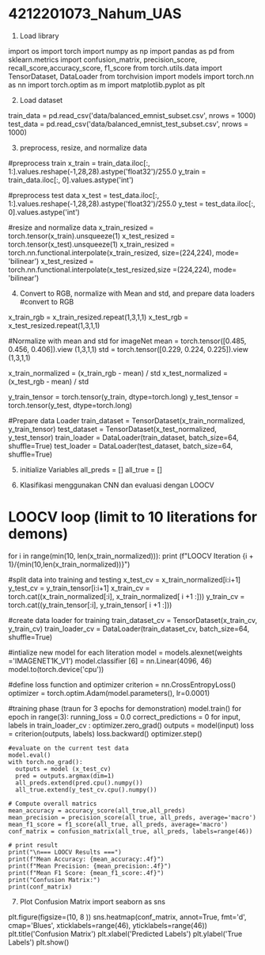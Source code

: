 # 4212201073_Nahum_UAS

1. Load library

import os
import torch
import numpy as np
import pandas as pd
from sklearn.metrics import confusion_matrix, precision_score, recall_score,accuracy_score, f1_score
from torch.utils.data import TensorDataset, DataLoader
from torchvision import models
import torch.nn as nn
import torch.optim as m
import matplotlib.pyplot as plt

2. Load dataset

train_data = pd.read_csv('data/balanced_emnist_subset.csv', nrows = 1000)
test_data = pd.read_csv('data/balanced_emnist_test_subset.csv', nrows = 1000)

3. preprocess, resize, and normalize data

#preprocess train
x_train = train_data.iloc[:, 1:].values.reshape(-1,28,28).astype('float32')/255.0
y_train = train_data.iloc[:, 0].values.astype('int')

#preprocess test data
x_test = test_data.iloc[:, 1:].values.reshape(-1,28,28).astype('float32')/255.0
y_test = test_data.iloc[:, 0].values.astype('int')

#resize and normalize data
x_train_resized = torch.tensor(x_train).unsqueeze(1)
x_test_resized = torch.tensor(x_test).unsqueeze(1)
x_train_resized = torch.nn.functional.interpolate(x_train_resized, size=(224,224), mode= 'bilinear')
x_test_resized = torch.nn.functional.interpolate(x_test_resized,size =(224,224), mode= 'bilinear')

4. Convert to RGB, normalize with Mean and std, and prepare data loaders
#convert to RGB

x_train_rgb = x_train_resized.repeat(1,3,1,1)
x_test_rgb = x_test_resized.repeat(1,3,1,1)

#Normalize with mean and std for imageNet
mean = torch.tensor([0.485, 0.456, 0.406]).view (1,3,1,1)
std  = torch.tensor([0.229, 0.224, 0.225]).view (1,3,1,1)

x_train_normalized = (x_train_rgb - mean) / std
x_test_normalized = (x_test_rgb - mean) / std

y_train_tensor = torch.tensor(y_train, dtype=torch.long)
y_test_tensor = torch.tensor(y_test, dtype=torch.long)

#Prepare data Loader
train_dataset = TensorDataset(x_train_normalized, y_train_tensor)
test_dataset = TensorDataset(x_test_normalized, y_test_tensor)
train_loader = DataLoader(train_dataset, batch_size=64, shuffle=True)
test_loader = DataLoader(test_dataset, batch_size=64, shuffle=True)

5. initialize Variables
all_preds = []
all_true = []

6. Klasifikasi menggunakan CNN dan evaluasi dengan LOOCV

# LOOCV loop (limit to 10 literations for demons)
for i in range(min(10, len(x_train_normalized))):
  print (f"LOOCV Iteration {i + 1}/{min(10,len(x_train_normalized))}")

  #split data into training and testing
  x_test_cv = x_train_normalized[i:i+1]
  y_test_cv = y_train_tensor[i:i+1]
  x_train_cv = torch.cat((x_train_normalized[:i], x_train_normalized[ i +1 :]))
  y_train_cv = torch.cat((y_train_tensor[:i], y_train_tensor[ i +1 :]))

  #create data loader for training
  train_dataset_cv = TensorDataset(x_train_cv, y_train_cv)
  train_loader_cv = DataLoader(train_dataset_cv, batch_size=64, shuffle=True)

  #intialize new model for each literation
  model = models.alexnet(weights ='IMAGENET1K_V1')
  model.classifier [6] = nn.Linear(4096, 46)
  model.to(torch.device('cpu'))

  #define loss function and optimizer
  criterion = nn.CrossEntropyLoss()
  optimizer = torch.optim.Adam(model.parameters(), lr=0.0001)

  #training phase (traun for 3 epochs for demonstration)
  model.train()
  for epoch in range(3):
    running_loss = 0.0
    correct_predictions = 0
    for input, labels in train_loader_cv :
      optimizer.zero_grad()
      outputs = model(input)
      loss = criterion(outputs, labels)
      loss.backward()
      optimizer.step()

    #evaluate on the current test data
    model.eval()
    with torch.no_grad():
      outputs = model (x_test_cv)
      pred = outputs.argmax(dim=1)
      all_preds.extend(pred.cpu().numpy())
      all_true.extend(y_test_cv.cpu().numpy())
    
    # Compute overall matrics
    mean_accuracy = accuracy_score(all_true,all_preds)
    mean_precision = precision_score(all_true, all_preds, average='macro')
    mean_f1_score = f1_score(all_true, all_preds, average='macro')
    conf_matrix = confusion_matrix(all_true, all_preds, labels=range(46))

    # print result
    print("\n=== LOOCV Results ===")
    print(f"Mean Accuracy: {mean_accuracy:.4f}")
    print(f"Mean Precision: {mean_precision:.4f}")
    print(f"Mean F1 Score: {mean_f1_score:.4f}")
    print("Confusion Matrix:")
    print(conf_matrix)

7. Plot Confusion Matrix
import seaborn as sns

plt.figure(figsize=(10, 8 ))
sns.heatmap(conf_matrix, annot=True, fmt='d', cmap='Blues', xticklabels=range(46), yticklabels=range(46))
plt.title('Confusion Matrix')
plt.xlabel('Predicted Labels')
plt.ylabel('True Labels')
plt.show()

